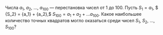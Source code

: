 Числа $a_1$, $a_2$, $\ldots$, $a_{100}$ — перестановка чисел от 1 до 100. Пусть ${S_1} = {a_1},$ $ {S_2} = {a_1} + {a_2},$  ${S_{100}} = {a_1} + {a_2} +  \ldots {a_{100}}.$
Какое наибольшее количество точных квадратов могло оказаться среди чисел $S_1$, $S_2$, $\ldots$, $S_{100}$?